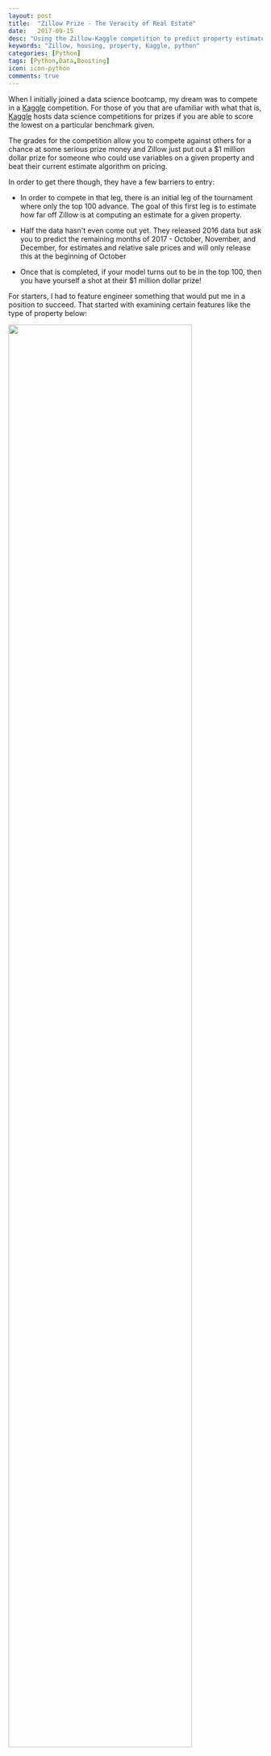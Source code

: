 ```yaml
---
layout: post
title:  "Zillow Prize - The Veracity of Real Estate"
date:   2017-09-15
desc: "Using the Zillow-Kaggle competition to predict property estimates"
keywords: "Zillow, housing, property, Kaggle, python"
categories: [Python]
tags: [Python,Data,Boosting]
icon: icon-python
comments: true
---
```


When I initially joined a data science bootcamp, my dream was to compete in a [Kaggle](https://www.kaggle.com/) competition. For those of you that are ufamiliar with what that is, [Kaggle](https://www.kaggle.com/) hosts data science competitions for prizes if you are able to score the lowest on a particular benchmark given.

The grades for the competition allow you to compete against others for a chance at some serious prize money and Zillow just put out a $1 million dollar prize for someone who could use variables on a given property and beat their current estimate algorithm on pricing.

In order to get there though, they have a few barriers to entry:

* In order to compete in that leg, there is an initial leg of the tournament where only the top 100 advance. The goal of this first leg is to estimate how far off Zillow is at computing an estimate for a given property.

* Half the data hasn't even come out yet. They released 2016 data but ask you to predict the remaining months of 2017 - October, November, and December, for estimates and relative sale prices and will only release this at the beginning of October

* Once that is completed, if your model turns out to be in the top 100, then you have yourself a shot at their $1 million dollar prize!

For starters, I had to feature engineer something that would put me in a position to succeed. That started with examining certain features like the type of property below:  

   <!-- ![edit]({{ site.img_path }}/3steps/Image-1.jpg) -->
   <img src="{{ site.img_path }}/3steps/Image-1.jpg" width="85%">


On the left you can see how well Zillow was able to close the gap between their estimate and the final sale price of a home. Obviously they aren't the best with every home, or they wouldn't have this competition in the first place.
You can see as part of that map that areas in green tend to be pretty accurate, but the area in yellow that is boxed in red happens to be a blob where their estimate tends to be weak and be very far from estimating the final sale price correctly.
By doing some feature engineering I was able to see that the type of property became a huge indicator of whether or not an estimate was possible, as shown by the map on the right. Most of the properties tend to be single family residentials, but you will notice that for multi-unit housing, the Zillow estimate just does not do a good job in capturing the final sale price.

After weighting that with some level of significance in running a model (XGBoost) I was able to get into the top 800 of the competition while it was still around ~2500 people entered:

   <!-- ![edit]({{ site.img_path }}/3steps/800thplace.png) -->
   <img src="{{ site.img_path }}/3steps/800thplace.png" width="85%">
   
I did do some slight tweaking to the model's parameters and also found an interesting spot to potentially bifurcate the data. This is in the type of zoning for the property seen here:

   <!-- ![edit]({{ site.img_path }}/3steps/image5.png) -->
   <img src="{{ site.img_path }}/3steps/image5.png" width="85%">
   
By using the type of zoning, I could see that those properties with pool zoning would vastly differ in sale price from the estimate. It didn't just have to do with geographic location and I was better able to isolate this in my model.   

The biggest breakthrough came with running an average of various models with different weightings and node parameters. Using a combination of XGBoost and LightGBM by stacking (aka using in conjunction), I was able to bounce even higher in the competition to where I am today. The basic principle is below:

   <!-- ![edit]({{ site.img_path }}/3steps/image3.png) -->
   <img src="{{ site.img_path }}/3steps/image3.png" width="85%">

This is a basic diagram for stacking. As you can see, by taking the training data, passing it through models, and taking various weights of those models, we can produce a better overall predictor which vaulted me to the spot I am at today.
The exact combination of the models I did use are as follows:

   <!-- ![edit]({{ site.img_path }}/3steps/image4.png) -->
   <img src="{{ site.img_path }}/3steps/image4.png" width="55%">
   
So far got into the [top 11%](https://www.kaggle.com/nicksiyer)! But I'm still continually working at it. Thanks for tuning in and stick around for more to come as the second leg kicks off at midnight 10/3/2017!